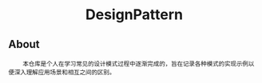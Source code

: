 <div align="center">
    <h1>
    	DesignPattern
	</h1>
</div>

## About

```
	本仓库是个人在学习常见的设计模式过程中逐渐完成的，旨在记录各种模式的实现示例以便深入理解应用场景和相互之间的区别。
```